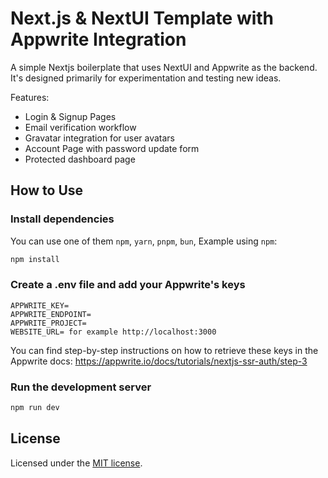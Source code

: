 # Next.js & NextUI Template with Appwrite Integration

A simple Nextjs boilerplate that uses NextUI and Appwrite as the backend.  It's designed primarily for experimentation and testing new ideas.

Features:

- Login & Signup Pages
- Email verification workflow
- Gravatar integration for user avatars
- Account Page with password update form
- Protected dashboard page


## How to Use

### Install dependencies

You can use one of them `npm`, `yarn`, `pnpm`, `bun`, Example using `npm`:

```bash
npm install
```

### Create a .env file and add your Appwrite's keys

```
APPWRITE_KEY=
APPWRITE_ENDPOINT=
APPWRITE_PROJECT=
WEBSITE_URL= for example http://localhost:3000
```

You can find step-by-step instructions on how to retrieve these keys in the Appwrite docs: https://appwrite.io/docs/tutorials/nextjs-ssr-auth/step-3

### Run the development server

```bash
npm run dev
```

## License

Licensed under the [MIT license](https://github.com/nextui-org/next-app-template/blob/main/LICENSE).
